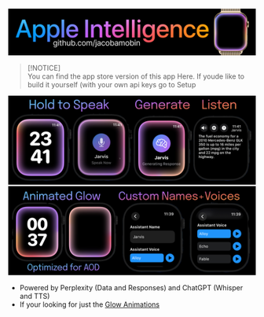![Banner](ReadMe/Header2.png)

> [!NOTICE]  
> You can find the app store version of this app Here.
> If youde like to build it yourself (with your own api keys go to Setup

![Github1](ReadMe/Github1.png)
![Github2](ReadMe/Github2.png)

- Powered by Perplexity (Data and Responses) and ChatGPT (Whisper and TTS)
- If your looking for just the [Glow Animations](https://github.com/jacobamobin/AppleIntelligenceGlowEffect)
